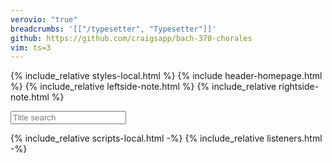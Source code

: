 ```yaml
---
verovio: "true"
breadcrumbs: '[["/typesetter", "Typesetter"]]'
github: https://github.com/craigsapp/bach-370-chorales
vim: ts=3
---
```


{% include_relative styles-local.html %}
{% include header-homepage.html %}
{% include_relative leftside-note.html %}
{% include_relative rightside-note.html %}

<input id="textsearch" type="text" placeholder="Title search"/>
<div id="title-list"></div>

{% include_relative scripts-local.html -%}
{% include_relative listeners.html -%}

